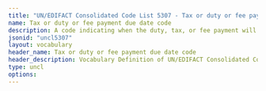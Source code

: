 ```yaml
---
title: "UN/EDIFACT Consolidated Code List 5307 - Tax or duty or fee payment due date code (20B) JSON-LD Vocabulary"
name: Tax or duty or fee payment due date code
description: A code indicating when the duty, tax, or fee payment will be due.
jsonid: "uncl5307"
layout: vocabulary
header_name: Tax or duty or fee payment due date code
header_description: Vocabulary Definition of UN/EDIFACT Consolidated Code List 5307 - Tax or duty or fee payment due date code (20B) semantics in HTML format. JSON-LD format is available at [uncl5307.jsonld](/vocabulary/uncl5307.jsonld)
type: uncl
options:
---
```

